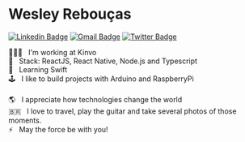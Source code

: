 # Wesley Rebouças

[![Linkedin Badge](https://img.shields.io/badge/-Wesley%20Reboucas-0e76a8?style=flat-square&logo=Linkedin&logoColor=white&style=flat&link=https://www.linkedin.com/in/wesleyreboucas/)](https://www.linkedin.com/in/wesleyreboucas/) 
[![Gmail Badge](https://img.shields.io/badge/-wesley.reboucas@gmail.com-ea4335?style=flat-square&logo=Gmail&logoColor=white&style=flat&link=mailto:wesley.reboucas@gmail.com)](mailto:wesley.reboucasgmail.com)
[![Twitter Badge](https://img.shields.io/badge/-@WesReboucas-1da1f2?style=flat-square&logo=twitter&logoColor=white&style=flat&link=https://twitter.com/WesReboucas)](https://twitter.com/WesReboucas) 

👨🏽‍💻 &nbsp; I'm working at Kinvo
<br/> 🎯 &nbsp; Stack: ReactJS, React Native, Node.js and Typescript
<br/> 🌱 &nbsp; Learning Swift
<br/> 🕹 &nbsp; I like to build projects with Arduino and RaspberryPi
<br/>
<br/> 🌎 &nbsp; I appreciate how technologies change the world 
<br/> 🇧🇷 &nbsp; I love to travel, play the guitar and take several photos of those moments.
<br/> ⚡ &nbsp; May the force be with you! 
